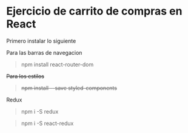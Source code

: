 # Ejercicio de carrito de compras en React

Primero instalar lo siguiente 

Para las barras de navegacion
>npm install react-router-dom

~~Para los estilos~~
>~~npm install --save styled-components~~

Redux

>npm i -S redux

>npm i -S react-redux
